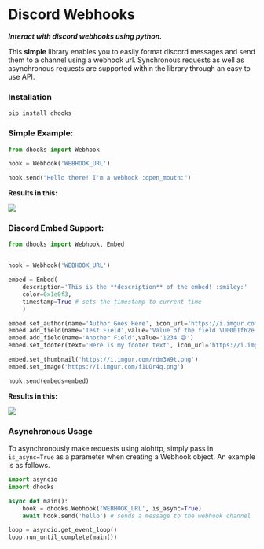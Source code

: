 # Discord Webhooks

**_Interact with discord webhooks using python._**

This **simple** library enables you to easily format discord messages and send them to a channel using a webhook url. Synchronous requests as well as asynchronous requests are supported within the library through an easy to use API.

### Installation

```
pip install dhooks
```

### Simple Example:
```py
from dhooks import Webhook

hook = Webhook('WEBHOOK_URL')

hook.send("Hello there! I'm a webhook :open_mouth:")
```
**Results in this:**

<img src='https://i.imgur.com/3acyaiy.png'>

### Discord Embed Support:
```py
from dhooks import Webhook, Embed


hook = Webhook('WEBHOOK_URL')

embed = Embed(
    description='This is the **description** of the embed! :smiley:'
    color=0x1e0f3,
    timestamp=True # sets the timestamp to current time
    )

embed.set_author(name='Author Goes Here', icon_url='https://i.imgur.com/rdm3W9t.png')
embed.add_field(name='Test Field',value='Value of the field \U0001f62e')
embed.add_field(name='Another Field',value='1234 😄')
embed.set_footer(text='Here is my footer text', icon_url='https://i.imgur.com/rdm3W9t.png')

embed.set_thumbnail('https://i.imgur.com/rdm3W9t.png')
embed.set_image('https://i.imgur.com/f1LOr4q.png')

hook.send(embeds=embed)
```
**Results in this:**

<img src='https://i.imgur.com/8Ms4OID.png'>

### Asynchronous Usage

To asynchronously make requests using aiohttp, simply pass in `is_async=True` as a parameter when creating a Webhook object. An example is as follows.

```py
import asyncio
import dhooks

async def main():
    hook = dhooks.Webhook('WEBHOOK_URL', is_async=True)
    await hook.send('hello') # sends a message to the webhook channel

loop = asyncio.get_event_loop()
loop.run_until_complete(main())
```

